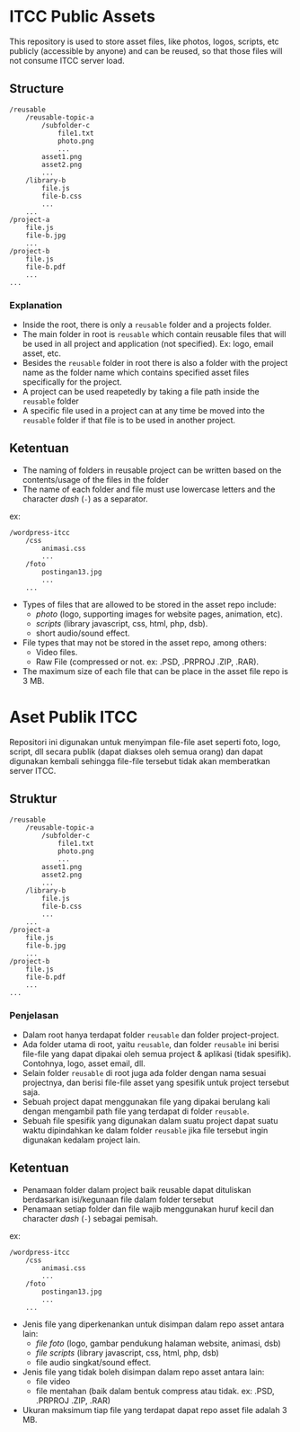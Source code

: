 # ITCC Public Assets
This repository is used to store asset files, like photos, logos, scripts, etc publicly (accessible by anyone) and can be reused, so that those files will not consume ITCC server load.

## Structure

```
/reusable
    /reusable-topic-a
        /subfolder-c
            file1.txt
            photo.png
            ...
        asset1.png
        asset2.png
        ...
    /library-b
        file.js
        file-b.css
        ...
    ...
/project-a
    file.js
    file-b.jpg
    ...
/project-b
    file.js
    file-b.pdf
    ...
...
```

### Explanation
- Inside the root, there is only a `reusable` folder and a projects folder.
- The main folder in root is `reusable` which contain reusable files that will be used in all project and application (not specified). Ex: logo, email asset, etc. 
- Besides the `reusable` folder in root there is also a folder with the project name as the folder name which contains specified asset files specifically for the project.
- A project can be used reapetedly by taking a file path inside the `reusable` folder
- A specific file used in a project can at any time be moved into the `reusable` folder if that file is to be used in another project.

## Ketentuan
- The naming of folders in reusable project can be written based on the contents/usage of the files in the folder
- The name of each folder and file must use lowercase letters and the character *dash* (`-`) as a separator.

ex:
```
/wordpress-itcc
    /css
        animasi.css
        ...
    /foto
        postingan13.jpg
        ...
    ...
```
- Types of files that are allowed to be stored in the asset repo include:
    - *photo* (logo, supporting images for website pages, animation, etc).
    - *scripts* (library javascript, css, html, php, dsb).
    - short audio/sound effect.
- File types that may not be stored in the asset repo, among others:
    - Video files.
    - Raw File (compressed or not. ex: .PSD, .PRPROJ .ZIP, .RAR).
- The maximum size of each file that can be place in the asset file repo is 3 MB.

# Aset Publik ITCC
Repositori ini digunakan untuk menyimpan file-file aset seperti foto, logo, script, dll secara publik (dapat diakses oleh semua orang) dan dapat digunakan kembali sehingga file-file tersebut tidak akan memberatkan server ITCC.


## Struktur

```
/reusable
    /reusable-topic-a
        /subfolder-c
            file1.txt
            photo.png
            ...
        asset1.png
        asset2.png
        ...
    /library-b
        file.js
        file-b.css
        ...
    ...
/project-a
    file.js
    file-b.jpg
    ...
/project-b
    file.js
    file-b.pdf
    ...
...
```

### Penjelasan
- Dalam root hanya terdapat folder `reusable` dan folder project-project.
- Ada folder utama di root, yaitu `reusable`, dan folder `reusable` ini berisi file-file yang dapat dipakai oleh semua project & aplikasi (tidak spesifik). Contohnya, logo, asset email, dll.
- Selain folder `reusable` di root juga ada folder dengan nama sesuai projectnya, dan berisi file-file asset yang spesifik untuk project tersebut saja.
- Sebuah project dapat menggunakan file yang dipakai berulang kali dengan mengambil path file yang terdapat di folder `reusable`.
- Sebuah file spesifik yang digunakan dalam suatu project dapat suatu waktu dipindahkan ke dalam folder `reusable` jika file tersebut ingin digunakan kedalam project lain.

## Ketentuan
- Penamaan folder dalam project baik reusable dapat dituliskan berdasarkan isi/kegunaan file dalam folder tersebut
- Penamaan setiap folder dan file wajib menggunakan huruf kecil dan character *dash* (`-`) sebagai pemisah.

ex:
```
/wordpress-itcc
    /css
        animasi.css
        ...
    /foto
        postingan13.jpg
        ...
    ...
```
- Jenis file yang diperkenankan untuk disimpan dalam repo asset antara lain:
    - *file foto* (logo, gambar pendukung halaman website, animasi, dsb)
    - *file scripts* (library javascript, css, html, php, dsb)
    - file audio singkat/sound effect.
- Jenis file yang tidak boleh disimpan dalam repo asset antara lain:
    - file video
    - file mentahan (baik dalam bentuk compress atau tidak. ex: .PSD, .PRPROJ .ZIP, .RAR)
- Ukuran maksimum tiap file yang terdapat dapat repo asset file adalah 3 MB.


